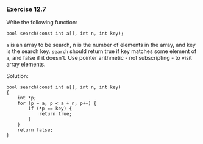 ### Exercise 12.7

Write the following function:
```
bool search(const int a[], int n, int key);
```
`a` is an array to be search, n is the number of elements in the array, and key is the search key. `search` should return true if key matches some element of `a`, and false if it doesn't. Use pointer arithmetic - not subscripting - to visit array elements.

Solution:
```
bool search(const int a[], int n, int key)
{
    int *p;
    for (p = a; p < a + n; p++) {
        if (*p == key) {
            return true;
        }
    }
    return false;
}
```
